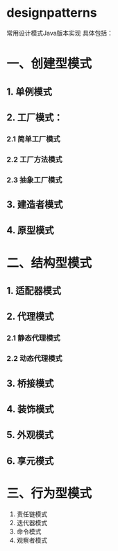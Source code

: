 # designpatterns
常用设计模式Java版本实现
具体包括：
# 一、创建型模式
## 1. 单例模式
## 2. 工厂模式：
### 2.1 简单工厂模式
### 2.2 工厂方法模式
### 2.3 抽象工厂模式
## 3. 建造者模式
## 4. 原型模式

# 二、结构型模式
## 1. 适配器模式
## 2. 代理模式
### 2.1 静态代理模式
### 2.2 动态代理模式
## 3. 桥接模式
## 4. 装饰模式
## 5. 外观模式
## 6. 享元模式

# 三、行为型模式
1. 责任链模式
2. 迭代器模式
1. 命令模式
1. 观察者模式

